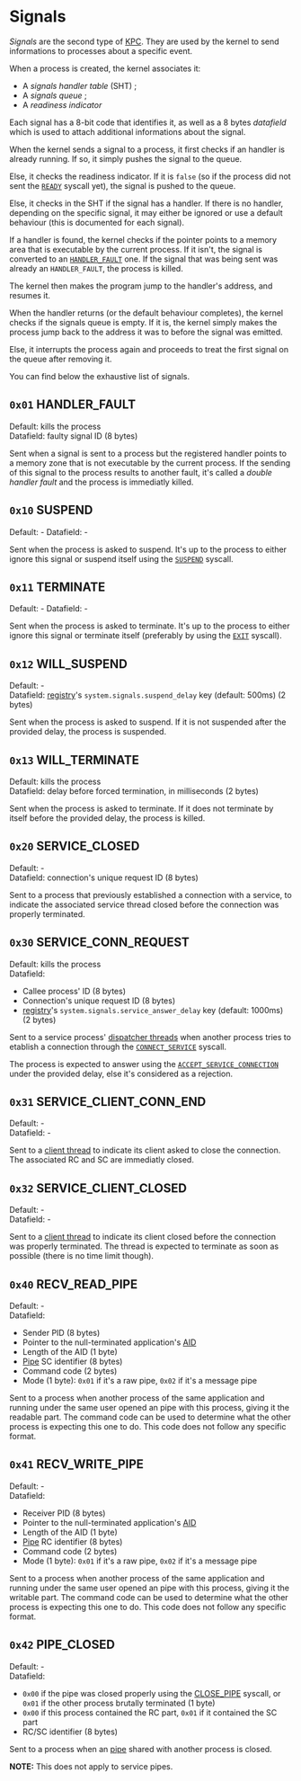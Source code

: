 # Signals

_Signals_ are the second type of [KPC](kernel/kpc.md). They are used by the kernel to send informations to processes about a specific event.

When a process is created, the kernel associates it:

- A _signals handler table_ (SHT) ;
- A _signals queue_ ;
- A _readiness indicator_

Each signal has a 8-bit code that identifies it, as well as a 8 bytes _datafield_ which is used to attach additional informations about the signal.

When the kernel sends a signal to a process, it first checks if an handler is already running. If so, it simply pushes the signal to the queue.

Else, it checks the readiness indicator. If it is `false` (so if the process did not sent the [`READY`](syscalls.md#0x04-ready) syscall yet), the signal is pushed to the queue.

Else, it checks in the SHT if the signal has a handler. If there is no handler, depending on the specific signal, it may either be ignored or use a default behaviour (this is documented for each signal).

If a handler is found, the kernel checks if the pointer points to a memory area that is executable by the current process. If it isn't, the signal is converted to an [`HANDLER_FAULT`](#0x01-handler_fault) one. If the signal that was being sent was already an `HANDLER_FAULT`, the process is killed.

The kernel then makes the program jump to the handler's address, and resumes it.

When the handler returns (or the default behaviour completes), the kernel checks if the signals queue is empty. If it is, the kernel simply makes the process jump back to the address it was to before the signal was emitted.

Else, it interrupts the process again and proceeds to treat the first signal on the queue after removing it.

You can find below the exhaustive list of signals.

## `0x01` HANDLER_FAULT

Default: kills the process  
Datafield: faulty signal ID (8 bytes)

Sent when a signal is sent to a process but the registered handler points to a memory zone that is not executable by the current process.
If the sending of this signal to the process results to another fault, it's called a _double handler fault_ and the process is immediatly killed.

## `0x10` SUSPEND

Default: -
Datafield: -

Sent when the process is asked to suspend. It's up to the process to either ignore this signal or suspend itself using the [`SUSPEND`](syscalls.md#0x12-suspend) syscall.

## `0x11` TERMINATE

Default: -
Datafield: -

Sent when the process is asked to terminate. It's up to the process to either ignore this signal or terminate itself (preferably by using the [`EXIT`](syscalls.md#0x13-exit) syscall).

## `0x12` WILL_SUSPEND

Default: -  
Datafield: [registry](registry.md)'s `system.signals.suspend_delay` key (default: 500ms) (2 bytes)

Sent when the process is asked to suspend. If it is not suspended after the provided delay, the process is suspended.

## `0x13` WILL_TERMINATE

Default: kills the process  
Datafield: delay before forced termination, in milliseconds (2 bytes)

Sent when the process is asked to terminate. If it does not terminate by itself before the provided delay, the process is killed.

## `0x20` SERVICE_CLOSED

Default: -  
Datafield: connection's unique request ID (8 bytes)

Sent to a process that previously established a connection with a service, to indicate the associated service thread closed before the connection was properly terminated.

## `0x30` SERVICE_CONN_REQUEST

Default: kills the process  
Datafield:

- Callee process' ID (8 bytes)
- Connection's unique request ID (8 bytes)
- [registry](registry.md)'s `system.signals.service_answer_delay` key (default: 1000ms) (2 bytes)

Sent to a service process' [dispatcher threads](services.md#thread-types) when another process tries to etablish a connection through the [`CONNECT_SERVICE`](syscalls.md#0x20-connect_service) syscall.

The process is expected to answer using the [`ACCEPT_SERVICE_CONNECTION`](syscalls.md#0x30-accept_service_conn) under the provided delay, else it's considered as a rejection.

## `0x31` SERVICE_CLIENT_CONN_END

Default: -  
Datafield: -

Sent to a [client thread](services.md#thread-types) to indicate its client asked to close the connection.
The associated RC and SC are immediatly closed.

## `0x32` SERVICE_CLIENT_CLOSED

Default: -  
Datafield: -

Sent to a [client thread](services.md#thread-types) to indicate its client closed before the connection was properly terminated.
The thread is expected to terminate as soon as possible (there is no time limit though).

## `0x40` RECV_READ_PIPE

Default: -  
Datafield:

- Sender PID (8 bytes)
- Pointer to the null-terminated application's [AID](../concepts/applications.md#application-identifier)
- Length of the AID (1 byte)
- [Pipe](ipc.md#pipes) SC identifier (8 bytes)
- Command code (2 bytes)
- Mode (1 byte): `0x01` if it's a raw pipe, `0x02` if it's a message pipe

Sent to a process when another process of the same application and running under the same user opened an pipe with this process, giving it the readable part.
The command code can be used to determine what the other process is expecting this one to do. This code does not follow any specific format.

## `0x41` RECV_WRITE_PIPE

Default: -  
Datafield:

- Receiver PID (8 bytes)
- Pointer to the null-terminated application's [AID](../concepts/applications.md#application-identifier)
- Length of the AID (1 byte)
- [Pipe](ipc.md#pipes) RC identifier (8 bytes)
- Command code (2 bytes)
- Mode (1 byte): `0x01` if it's a raw pipe, `0x02` if it's a message pipe

Sent to a process when another process of the same application and running under the same user opened an pipe with this process, giving it the writable part.
The command code can be used to determine what the other process is expecting this one to do. This code does not follow any specific format.

## `0x42` PIPE_CLOSED

Default: -  
Datafield:

- `0x00` if the pipe was closed properly using the [CLOSE_PIPE](syscalls.md#0x46-close_pipe) syscall, or `0x01` if the other process brutally terminated (1 byte)
- `0x00` if this process contained the RC part, `0x01` if it contained the SC part
- RC/SC identifier (8 bytes)

Sent to a process when an [pipe](ipc.md#pipes) shared with another process is closed.

**NOTE:** This does not apply to service pipes.
